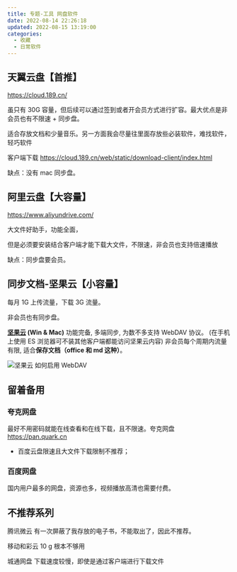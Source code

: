 ```yaml
---
title: 专题-工具 网盘软件
date: 2022-08-14 22:26:18
updated: 2022-08-15 13:19:00
categories:
  - 收藏
  - 日常软件
---
```


## 天翼云盘【首推】

<https://cloud.189.cn/>

虽只有 30G 容量，但后续可以通过签到或者开会员方式进行扩容。最大优点是非会员也有不限速 + 同步盘。

适合存放文档和少量音乐。另一方面我会尽量往里面存放些必装软件，难找软件，轻巧软件

客户端下载 <https://cloud.189.cn/web/static/download-client/index.html>

缺点：没有 mac 同步盘。

## 阿里云盘【大容量】

<https://www.aliyundrive.com/>

大文件好助手，功能全面，

但是必须要安装结合客户端才能下载大文件，不限速，非会员也支持倍速播放

缺点：同步盘要会员。

<!-- more -->

## 同步文档-坚果云【小容量】

每月 1G 上传流量，下载 3G 流量。

非会员也有同步盘。

**[坚果云](https://www.jianguoyun.com/) (Win & Mac)**
功能完备, 多端同步, 为数不多支持 WebDAV 协议。 (在手机上使用 ES 浏览器可不装其他客户端都能访问坚果云内容)
非会员每个周期内流量有限, 适合**保存文档（office 和 md 这种）**。

![坚果云 如何启用 WebDAV](/images/收藏-我的软件/专题-网盘类软件分享/WebDAV%E5%90%AF%E7%94%A8.png)

## 留着备用

### 夸克网盘

最好不用密码就能在线查看和在线下载，且不限速。夸克网盘 <https://pan.quark.cn>

* 百度云盘限速且大文件下载限制不推荐；

### 百度网盘

国内用户最多的网盘，资源也多，视频播放高清也需要付费。

## 不推荐系列

腾讯微云
有一次屏蔽了我存放的电子书，不能取出了，因此不推荐。

移动和彩云
10 g 根本不够用

城通网盘
下载速度较慢，即使是通过客户端进行下载文件
